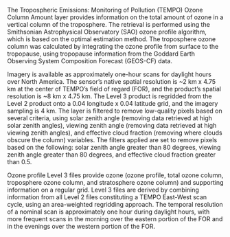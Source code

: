 The Tropospheric Emissions: Monitoring of Pollution (TEMPO) Ozone Column Amount layer provides information on the total amount of ozone in a vertical column of the troposphere. The retrieval is performed using the Smithsonian Astrophysical Observatory (SAO) ozone profile algorithm, which is based on the optimal estimation method. The troposphere ozone column was calculated by integrating the ozone profile from surface to the tropopause, using tropopause information from the Goddard Earth Observing System Composition Forecast (GEOS-CF) data.

Imagery is available as approximately one-hour scans for daylight hours over North America. The sensor’s native spatial resolution is ~2 km x 4.75 km at the center of TEMPO’s field of regard (FOR), and the product’s spatial resolution is ~8 km x 4.75 km. The Level 3 product is regridded from the Level 2 product onto a 0.04 longitude x 0.04 latitude grid, and the imagery sampling is 4 km. The layer is filtered to remove low-quality pixels based on several criteria, using solar zenith angle (removing data retrieved at high solar zenith angles), viewing zenith angle (removing data retrieved at high viewing zenith angles), and effective cloud fraction (removing where clouds obscure the column) variables. The filters applied are set to remove pixels based on the following: solar zenith angle greater than 80 degrees, viewing zenith angle greater than 80 degrees, and effective cloud fraction greater than 0.5.

Ozone profile Level 3 files provide ozone (ozone profile, total ozone column, troposphere ozone column, and stratosphere ozone column) and supporting information on a regular grid. Level 3 files are derived by combining information from all Level 2 files constituting a TEMPO East-West scan cycle, using an area-weighted regridding approach. The temporal resolution of a nominal scan is approximately one hour during daylight hours, with more frequent scans in the morning over the eastern portion of the FOR and in the evenings over the western portion of the FOR.

